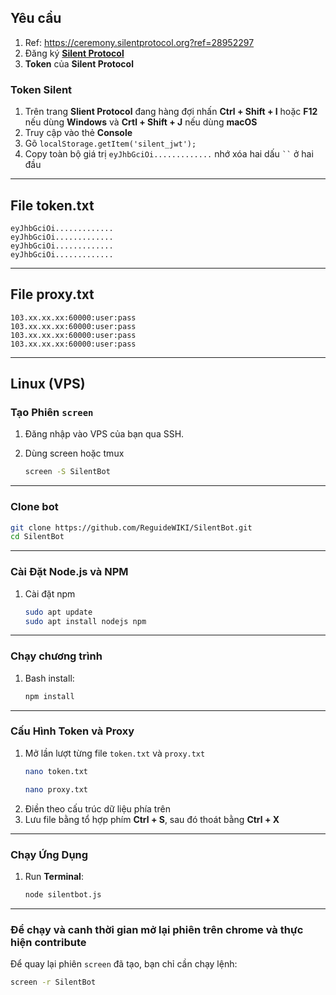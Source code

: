 ## Yêu cầu
1. Ref: https://ceremony.silentprotocol.org?ref=28952297
1. Đăng ký **[Silent Protocol ](https://ceremony.silentprotocol.org?ref=28952297)**
3. **Token** của **Silent Protocol**

### Token Silent
1. Trên trang **Slient Protocol** đang hàng đợi nhấn **Ctrl + Shift + I** hoặc **F12** nếu dùng **Windows** và **Crtl + Shift + J** nếu dùng **macOS**
2. Truy cập vào thẻ **Console**
3. Gõ `localStorage.getItem('silent_jwt');`
4. Copy toàn bộ giá trị `eyJhbGciOi.............` nhớ xóa hai dấu ` `` ` ở hai đầu

---

## File token.txt
```
eyJhbGciOi.............
eyJhbGciOi.............
eyJhbGciOi.............
eyJhbGciOi.............
```

---
## File proxy.txt
```
103.xx.xx.xx:60000:user:pass
103.xx.xx.xx:60000:user:pass
103.xx.xx.xx:60000:user:pass
103.xx.xx.xx:60000:user:pass
```

--- 
## Linux (VPS)

### Tạo Phiên `screen`

1. Đăng nhập vào VPS của bạn qua SSH.

2. Dùng screen hoặc tmux

   ```bash
   screen -S SilentBot
   ```
---

### Clone bot

   ```bash
   git clone https://github.com/ReguideWIKI/SilentBot.git
   cd SilentBot
   ```
---

### Cài Đặt Node.js và NPM

1. Cài đặt npm

   ```bash
   sudo apt update
   sudo apt install nodejs npm
   ```
---

### Chạy chương trình

1. Bash install:

   ```bash
   npm install
   ```
---

### Cấu Hình Token và Proxy

1. Mở lần lượt từng file `token.txt` và `proxy.txt`
   ```bash
   nano token.txt
   ```
   ```bash
   nano proxy.txt
   ```
2. Điền theo cấu trúc dữ liệu phía trên
3. Lưu file bằng tổ hợp phím **Ctrl + S**, sau đó thoát bằng **Ctrl + X**
---

### Chạy Ứng Dụng

1. Run **Terminal**:
   ```bash
   node silentbot.js
   ```
---

### Để chạy và canh thời gian mở lại phiên trên chrome và thực hiện contribute

Để quay lại phiên `screen` đã tạo, bạn chỉ cần chạy lệnh:

```bash
screen -r SilentBot
```
